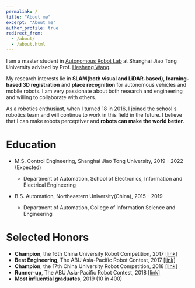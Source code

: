 ```yaml
---
permalink: /
title: "About me"
excerpt: "About me"
author_profile: true
redirect_from: 
  - /about/
  - /about.html
---
```


I am a master student in [Autonomous Robot Lab](http://robotics.sjtu.edu.cn/index.php?r=site/index) at Shanghai Jiao Tong University advised by Prof. [Hesheng Wang](https://scholar.google.com/citations?hl=en&user=q6AY9XsAAAAJ).

My research interests lie in **SLAM(both visual and LiDAR-based)**, **learning-based 3D registration** and **place recognition** for autonomous vehicles and mobile robots. I am very passionate about both research and engineering and willing to collaborate with others.

As a robotics enthusiast, when I turned 18 in 2016, I joined the school's robotics team and will continue to work in this field in the future.
 I believe that I can make robots perceptiver and **robots can make the world better**.

Education
======
* M.S. Control Engineering, Shanghai Jiao Tong University, 2019 - 2022 (Expected)
  * Department of Automation, School of Electronics, Information and Electrical Engineering 

* B.S. Automation, Northeastern University(China), 2015 - 2019
  * Department of Automation, College of Information Science and Engineering
  
Selected Honors
======
* **Champion**, the 16th China University Robot Competition, 2017 [[link]](http://www.cnrobocon.net/#/)
* **Best Engineering**, The ABU Asia-Pacific Robot Contest, 2017 [[link]](http://www.aburobocon.net/)
* **Champion**, the 17th China University Robot Competition, 2018 [[link]](http://www.cnrobocon.net/#/)
* **Runner-up**, The ABU Asia-Pacific Robot Contest, 2018 [[link]](https://en.wikipedia.org/wiki/ABU_Robocon)
* **Most influential graduates**, 2019 (10 in 400)

